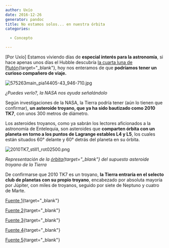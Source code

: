 ```yaml
---
author: Uxío
date: 2016-12-26
generator: pandoc
title: No estamos solos... en nuestra órbita
categories:

  - Concepto

---
```




\[Por Uxío\] Estamos viviendo días de **especial interés para la
astronomía**, si hace apenas unos días el Hubble descubría [la cuarta
luna de
Plutón](http://www.nasa.gov/mission_pages/hubble/science/pluto-moon.html){target="_blank"},
hoy nos enteramos de que **podríamos tener un curioso compañero de
viaje.**

![575263main_pia14405-43_946-710.jpg](http://www.entelequia.bligoo.com/media/users/1/79903/images/public/4621/575263main_pia14405-43_946-710.jpg?v=1311837768313)

*¿Puedes verlo?, la NASA nos ayuda señalándolo*

Según investigaciones de la NASA, la Tierra podría tener (aún lo tienen
que confirmar), **un asteroide troyano, que ya ha sido bautizado como
2010 TK7**, con unos 300 metros de diámetro.

Los asteroides troyanos, como ya sabrán los lectores aficionados a la
astronomía de Entelequia, son asteroides que **comparten órbita con un
planeta en torno a los puntos de Lagrange estables L4 y L5**, los cuales
están situados 60° delante y 60° detrás del planeta en su órbita.

![2010TK7_still1_rot02500.png](http://www.entelequia.bligoo.com/media/users/1/79903/images/public/4621/2010TK7_still1_rot02500.png?v=1311837865247)

*Representación de la
[órbita](http://www.youtube.com/watch?feature=player_embedded&v=Vp0b1p5kDbw&fs=1&fs=1){target="_blank"}
del supuesto asteroide troyano de la Tierra*

De confirmarse que 2010 TK7 es un troyano, **la Tierra entraría en el
selecto club de planetas con su propio troyano**, encabezado por
absoluta mayoría por Júpiter, con miles de troyanos, seguido por siete
de Neptuno y cuatro de Marte.

[Fuente
1](http://www.nasa.gov/mission_pages/hubble/science/pluto-moon.html){target="_blank"}

[Fuente
2](http://www.nature.com/nature/journal/v475/n7357/full/nature10233.html){target="_blank"}

[Fuente
3](http://www.nasa.gov/mission_pages/WISE/news/wise20110727.html){target="_blank"}

[Fuente
4](http://es.wikipedia.org/wiki/Asteroide_troyano){target="_blank"}

[Fuente
5](http://danielmarin.blogspot.com/2011/07/un-troyano-terrestre.html){target="_blank"}
